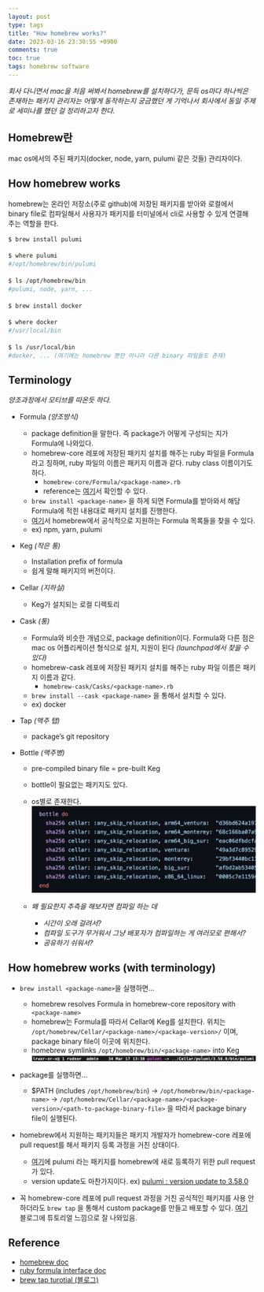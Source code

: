 ```yaml
---
layout: post
type: tags
title: "How homebrew works?"
date: 2023-03-16 23:30:55 +0900
comments: true
toc: true
tags: homebrew software
---
```


_회사 다니면서 mac을 처음 써봐서 homebrew를 설치하다가, 문득 os마다 하나씩은 존재하는 패키지 관리자는 어떻게 동작하는지 궁금했던 게 기억나서 회사에서 동일 주제로 세미나를 했던 걸 정리하고자 한다._

## Homebrew란

mac os에서의 주된 패키지(docker, node, yarn, pulumi 같은 것들) 관리자이다.

## How homebrew works

homebrew는 온라인 저장소(주로 github)에 저장된 패키지를 받아와 로컬에서 binary file로 컴파일해서 사용자가 패키지를 터미널에서 cli로 사용할 수 있게 연결해 주는 역할을 한다.

```bash
$ brew install pulumi

$ where pulumi
#/opt/homebrew/bin/pulumi

$ ls /opt/homebrew/bin
#pulumi, node, yarn, ...

$ brew install docker

$ where docker
#/usr/local/bin

$ ls /usr/local/bin
#docker, ... (여기에는 homebrew 뿐만 아니라 다른 binary 파일들도 존재)
```

## Terminology

_양조과정에서 모티브를 따온듯 하다._

- Formula _(양조방식)_
  - package definition을 말한다. 즉 package가 어떻게 구성되는 지가 Formula에 나와있다.
  - homebrew-core 레포에 저장된 패키지 설치를 해주는 ruby 파일을 Formula라고 칭하며, ruby 파일의 이름은 패키지 이름과 같다. ruby class 이름이기도 하다.
    - `homebrew-core/Formula/<package-name>.rb`
    - reference는 [여기](https://rubydoc.brew.sh/Formula.html)서 확인할 수 있다.
  - `brew install <package-name>` 을 하게 되면 Formula를 받아와서 해당 Formula에 적힌 내용대로 패키지 설치를 진행한다.
  - [여기](https://formulae.brew.sh/formula/)서 homebrew에서 공식적으로 지원하는 Formula 목록들을 찾을 수 있다.
  - ex) npm, yarn, pulumi
- Keg _(작은 통)_
  - Installation prefix of formula
  - 쉽게 말해 패키지의 버전이다.
- Cellar _(지하실)_
  - Keg가 설치되는 로컬 디렉토리
- Cask _(통)_
  - Formula와 비슷한 개념으로, package definition이다. Formula와 다른 점은 mac os 어플리케이션 형식으로 설치, 지원이 된다 _(launchpad에서 찾을 수 있다)_
  - homebrew-cask 레포에 저장된 패키지 설치를 해주는 ruby 파일 이름은 패키지 이름과 같다.
    - `homebrew-cask/Casks/<package-name>.rb`
  - `brew install --cask <package-name>` 을 통해서 설치할 수 있다.
  - ex) docker
- Tap _(맥주 탭)_
  - package’s git repository
- Bottle _(맥주병)_

  - pre-compiled binary file = pre-built Keg
  - bottle이 필요없는 패키지도 있다.
  - os별로 존재한다.
    ![bottle](/assets/images/post/2023-03-16-How-homebrew-works-20230402231139.png)

  - _왜 필요한지 추측을 해보자면 컴파일 하는 데_
    - _시간이 오래 걸려서?_
    - _컴파일 도구가 무거워서 그냥 배포자가 컴파일하는 게 여러모로 편해서?_
    - _공유하기 쉬워서?_

## How homebrew works (with terminology)

- `brew install <package-name>`을 실행하면…

  - homebrew resolves Formula in homebrew-core repository with `<package-name>`
  - homebrew는 Formula를 따라서 Cellar에 Keg를 설치한다. 위치는 `/opt/homebrew/Cellar/<package-name>/<package-version>/` 이며, package binary file이 이곳에 위치한다.
  - homebrew symlinks `/opt/homebrew/bin/<package-name>` into Keg
    ![symlink](/assets/images/post/2023-03-16-How-homebrew-works-20230402231656.png)

- package를 실행하면…
  - $PATH (includes `/opt/homebrew/bin`) → `/opt/homebrew/bin/<package-name>` → `/opt/homebrew/Cellar/<package-name>/<package-version>/<path-to-package-binary-file>` 을 따라서 package binary file이 실행된다.
- homebrew에서 지원하는 패키지들은 패키지 개발자가 homebrew-core 레포에 pull request를 해서 패키지 등록 과정을 거친 상태이다.
  - [여기](https://github.com/Homebrew/homebrew-core/pull/30711)에 pulumi 라는 패키지를 homebrew에 새로 등록하기 위한 pull request가 있다.
  - version update도 마찬가지이다. ex) [pulumi : version update to 3.58.0](https://github.com/Homebrew/homebrew-core/pull/125761)
- 꼭 homebrew-core 레포에 pull request 과정을 거친 공식적인 패키지를 사용 안하더라도 `brew tap` 을 통해서 custom package를 만들고 배포할 수 있다. [여기](https://jldlaughlin.medium.com/how-does-homebrew-work-starring-rust-94ae5aa24552) 블로그에 튜토리얼 느낌으로 잘 나와있음.

## Reference

- [homebrew doc](https://docs.brew.sh/)
- [ruby formula interface doc](https://rubydoc.brew.sh/Formula.html)
- [brew tap turotial (블로그)](https://jldlaughlin.medium.com/how-does-homebrew-work-starring-rust-94ae5aa24552)

